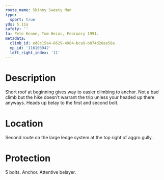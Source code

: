 ```yaml
---
route_name: Skinny Sweaty Man
type:
  sport: true
yds: 5.11a
safety: ''
fa: Pete Keane, Tom Heins, February 1991.
metadata:
  climb_id: ed8c15a4-6629-4984-bca9-b874d20ae58a
  mp_id: '116103942'
  left_right_index: '11'
---
```

# Description
Short roof at beginning gives way to easier climbing to anchor. Not a bad climb but the hike doesn’t warrant the trip unless your headed up there anyways. Heads up belay to the first and second bolt.

# Location
Second route on the large ledge system at the top right of aggro gully.

# Protection
5 bolts. Anchor. Attentive belayer.
